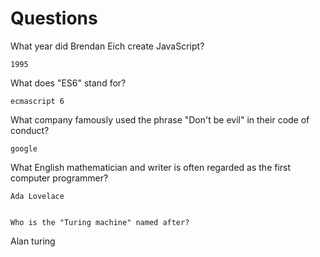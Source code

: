 # Questions

What year did Brendan Eich create JavaScript?

```
1995
```

What does "ES6" stand for?

```
ecmascript 6
```

What company famously used the phrase "Don't be evil" in their code of conduct?

```
google
```

What English mathematician and writer is often regarded as the first computer programmer?

`Ada Lovelace`

```

Who is the "Turing machine" named after?

```
Alan turing
```
